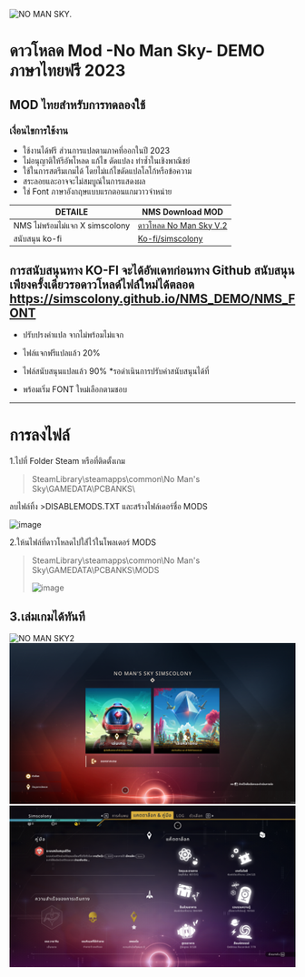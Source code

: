 ![NO MAN SKY.](https://cdn1.epicgames.com/e1055bf1e5654b93a27e19e6bb86cb2a/offer/EGS_Tropico6_LimbicEntertainment_S3-2560x1440-82bcd83b988a5c3230ff8f191113d9b2.jpg)
# ดาวโหลด Mod -No Man Sky- DEMO ภาษาไทยฟรี 2023
## MOD ไทยสำหรับการทดลองใช้ 

### เงื่อนไขการใช้งาน
- ใช้งานได้ฟรี ส่วนการแปลตามภาคที่ออกในปี 2023
- ไม่อนุญาติให้รีอัพโหลด แก้ไข ดัดแปลง ทำซ้ำในเชิงพาณิชย์ 
- ใช้ในการสตรีมเกมได้ โดยไม่แก้ไขดัดแปลโลโก้หรือข้อความ 
- สระลอยและอาจจะไม่สมบูณ์ในการแสดงผล
- ใช่ Font ภาษาอังกฤษแบบแรกตอนแกมวาวจำหน่าย


| DETAILE   | NMS Download MOD |
| ------------- | ------------- |
| NMS ไม่พร้อมไม่แจก X simscolony   | [ดาวโหลด  No Man Sky V.2](https://github.com/simscolony/NMS_DEMO/raw/main/%5BSIMSCOLONYXnotreadynotgive%5D%20NO%20MAN%20SKY%20TH%202023%20-%20V2.pak) |
|สนับสนุน  ko-fi | [Ko-fi/simscolony](https://ko-fi.com/s/69427321ff) |

การสนับสนุนทาง KO-FI จะได้อัพเดทก่อนทาง Github 
สนับสนุนเพียงครั้งเดียวรอดาวโหลด์ไฟล์ใหม่ได้ตลอด
https://simscolony.github.io/NMS_DEMO/NMS_FONT
--------------------------------------------
- ปรับปรงคำแปล จากไม่พร้อมไม่แจก
- ไฟล์แจกฟรีแปลแล้ว 20%
  
- ไฟล์สนับสนุนแปลแล้ว 90% *รอดำเนินการปรับคำสนับสนุนได้ที่
- พร้อมเริ่ม FONT ใหม่เลือกตามชอบ
-------------------------------------------
# การลงไฟล์


1.ไปที่ Folder Steam หรือที่ติดตั้งเกม
>SteamLibrary\steamapps\common\No Man's Sky\GAMEDATA\PCBANKS\

ลบไฟล์ทิ้ง >DISABLEMODS.TXT และสร้างไฟล์เดอร์ชื่อ MODS

![image](https://i.imgur.com/bvl8FiR.jpg)


2.ให้นไฟล์ที่ดาวโหลดไปใส่้ไว้ในโพลเดอร์ MODS
>SteamLibrary\steamapps\common\No Man's Sky\GAMEDATA\PCBANKS\MODS
>
>![image](https://i.imgur.com/g7uJOs5.jpg)
 
3.เล่มเกมได้ทันที
------------------------------------------

![NO MAN SKY2](https://i.imgur.com/L4xFUm1.png)
![NO MAN SKY2](https://github.com/simscolony/NMS_DEMO/blob/main/NOTO%20LOOP.png)
![NO MAN SKY2](https://github.com/simscolony/NMS_DEMO/blob/main/NOTO%20LOOP%202.png)
